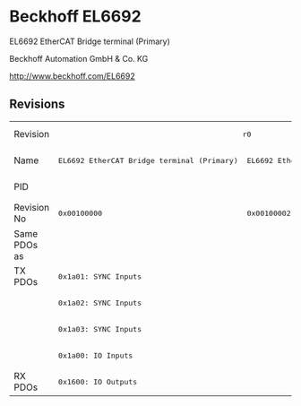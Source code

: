 # Beckhoff EL6692

EL6692 EtherCAT Bridge terminal (Primary)

Beckhoff Automation GmbH & Co. KG

http://www.beckhoff.com/EL6692

## Revisions
<table>
<tr >
<td>Revision</td>
<td colspan=2 align="center"><pre>r0</pre></td>
<td colspan=2 align="center"><pre>r1</pre></td>
<td colspan=2 align="center"><pre>r2</pre></td>
<td><pre>r3</pre></td>
<td><pre>r4</pre></td>
</tr>
<tr >
<td>Name</td>
<td><pre>EL6692 EtherCAT Bridge terminal (Primary)</pre></td>
<td><pre>EL6692 EtherCAT Bridge terminal (Secondary)</pre></td>
<td><pre>EL6692 EtherCAT Bridge terminal (Primary)</pre></td>
<td><pre>EL6692 EtherCAT Bridge terminal (Secondary)</pre></td>
<td><pre>EL6692 EtherCAT Bridge terminal (Primary)</pre></td>
<td colspan=3 align="center"><pre>EL6692 EtherCAT Bridge terminal (Secondary)</pre></td>
</tr>
<tr >
<td>PID</td>
<td colspan=8 align="center"><pre>0x1a243052</pre></td>
</tr>
<tr >
<td>Revision No</td>
<td><pre>0x00100000</pre></td>
<td><pre>0x00100002</pre></td>
<td><pre>0x00110000</pre></td>
<td><pre>0x00110002</pre></td>
<td><pre>0x00120000</pre></td>
<td><pre>0x00120002</pre></td>
<td><pre>0x00130002</pre></td>
<td><pre>0x00140002</pre></td>
</tr>
<tr >
<td>Same PDOs as</td>
<td colspan=8 align="center"><pre></pre></td>
</tr>
<tr class="txpdo pdosection">
<td rowspan=4 valign=top>TX PDOs</td>
<td colspan=8 align="left"><pre>0x1a01: SYNC Inputs</pre></td>
<td></td>
</tr>
<tr class="txpdo pdosection">
<td colspan=8 align="left"><pre>0x1a02: SYNC Inputs</pre></td>
</tr>
<tr class="txpdo pdosection">
<td colspan=8 align="left"><pre>0x1a03: SYNC Inputs</pre></td>
</tr>
<tr class="txpdo pdosection">
<td colspan=8 align="left"><pre>0x1a00: IO Inputs</pre></td>
</tr>
<tr class="rxpdo pdosection">
<td rowspan=1 valign=top>RX PDOs</td>
<td colspan=8 align="left"><pre>0x1600: IO Outputs</pre></td>
<td></td>
</tr>
</table>
